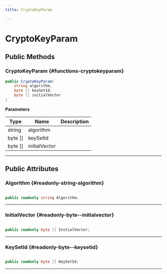 ```yaml
---
title: CryptoKeyParam

---
```


# CryptoKeyParam










## Public Methods

###  CryptoKeyParam {#functions-cryptokeyparam}

```csharp
public CryptoKeyParam(
    string algorithm,
    byte [] keySetId,
    byte [] initialVector
)
```


**Parameters**

| Type | Name  | Description  | 
|--|--|--|
| string |algorithm||
| byte [] |keySetId||
| byte [] |initialVector||






-----------

## Public Attributes

### Algorithm {#readonly-string-algorithm}

```csharp

public readonly string Algorithm;

```






-----------

### InitialVector {#readonly-byte--initialvector}

```csharp

public readonly byte [] InitialVector;

```






-----------

### KeySetId {#readonly-byte--keysetid}

```csharp

public readonly byte [] KeySetId;

```






-----------

